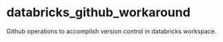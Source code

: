 # databricks_github_workaround
Github operations to accomplish version control in databricks workspace.
